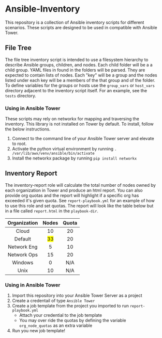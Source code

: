 # Ansible-Inventory

This repository is a collection of Ansible inventory scripts for different scenarios. These scripts are designed to be used in compatible with Ansible Tower.

## File Tree
The file tree inventory script is intended to use a filesystem hierarchy to describe Ansible groups, children, and nodes. Each child folder will be a a child group. YAML files in found in the folders will be parsed. They are expected to contain lists of nodes. Each "key" will be a group and the nodes listed under each key will be a members of the that group and of the folder. To define variables for the groups or hosts use the `group_vars` or `host_vars` directory adjacent to the inventory script itself. For an example, see the `tests` directory. 

### Using in Ansible Tower
These scripts may rely on networkx for mapping and traversing the inventory. This library is not installed on Tower by default. To install, follow the below instructions.
1. Connect to the command line of your Ansible Tower server and elevate to root.
1. Activate the python virtual environment by running `. /var/lib/awx/venv/ansible/bin/activate`
1. Install the networkx package by running `pip install networkx`

## Inventory Report
The inventory-report role will calculate the total number of nodes owned by each organization in Tower and produce an html report. You can also provide org quotas and the report will highlight if a specific org has exceeded it's given quota. See `report-playbook.yml` for an example of how to use this role and set quotas. The report will look like the table below but in a file called `report.html` in the `playbook-dir`.

| Organization | Nodes | Quota |
|:------------:|:-----:|:-----:|
| Cloud        | 10    | 20    |
| Default      |<span style="background:yellow"> 33 </span>| 20 |
| Network Eng  | 5     | 10    |
| Network Ops  | 15    | 20    |
| Windows      | 0     | N/A   |
| Unix         | 10    | N/A   |

### Using in Ansible Tower
1. Import this repository into your Ansible Tower Server as a project
2. Create a credentail of type `Ansible Tower`
3. Create a job template from the project you imported to run `report-playbook.yml`
    * Attach your credential to the job template
    * You may over ride the quotas by defining the variable `org_node_quotas` as an extra variable
4. Run you new job template!